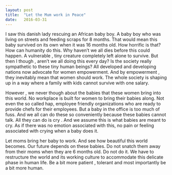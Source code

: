```yaml
---
layout: post
title:  "Let the Mum work in Peace"
date:   2016-03-31
---
```


I saw this danish lady rescuing an African baby boy. A baby boy who was living on streets and feeding scraps for 8 months. That would mean this baby survived on its own when it was 16 months old. How horrific is that? How can humanity do this. Why haven’t we all dies before this could happen. A vulnerable , tiny creature completely left alone to survive. But then I though , aren’t we all doing this every day? Is the society really sympathetic to these tiny human beings? All developed and developing nations now advocate for women empowerment. And by empowerment , they inevitably mean that women should work. The whole society is shaping up in a way where a family with kids cannot survive with one salary.

However , we never though about the babies that these women bring into this world. No workplace is built for women to bring their babies along. Not even the so called hap, employee friendly organizations who are ready to provide chefs for their employees. But a baby in the office is too much of fuss. And we all can do these so conveniently because these babies cannot talk. All they can do is cry . And we assume this is what babies are meant to cry. As if there was no emotion associated with this, no pain or feeling associated with crying when a baby does it.

Let moms bring her baby to work. And see how beautiful this world becomes. Our future depends on these babies. Do not snatch them away from their moms when they are 6 months old. Do not do it. We have to restructure the world and its working culture to accommodate this delicate phase in human life. Be a bit more patient , tolerant and most importantly be a bit more human.